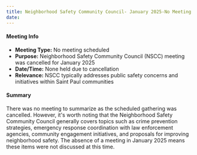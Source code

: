 ```yaml
---
title: Neighborhood Safety Community Council- January 2025-No Meeting
date: 
---
```

#### Meeting Info
* **Meeting Type:** No meeting scheduled
* **Purpose:** Neighborhood Safety Community Council (NSCC) meeting was cancelled for January 2025
* **Date/Time:** None held due to cancellation
* **Relevance:** NSCC typically addresses public safety concerns and initiatives within Saint Paul communities

#### Summary
There was no meeting to summarize as the scheduled gathering was cancelled. However, it's worth noting that the Neighborhood Safety Community Council generally covers topics such as crime prevention strategies, emergency response coordination with law enforcement agencies, community engagement initiatives, and proposals for improving neighborhood safety. The absence of a meeting in January 2025 means these items were not discussed at this time.

